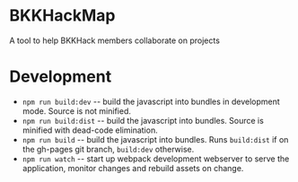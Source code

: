 # BKKHackMap

A tool to help BKKHack members collaborate on projects

# Development

- `npm run build:dev` -- build the javascript into bundles in development mode. Source is not minified.
- `npm run build:dist` -- build the javascript into bundles. Source is minified with dead-code elimination.
- `npm run build` -- build the javascript into bundles. Runs `build:dist` if on the gh-pages git branch, `build:dev` otherwise.
- `npm run watch` -- start up webpack development webserver to serve the application, monitor changes and rebuild assets on change.
